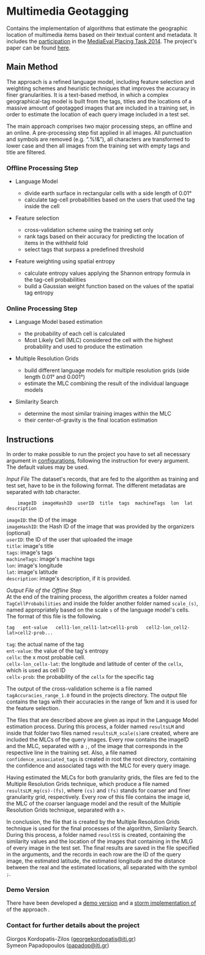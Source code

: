 Multimedia Geotagging
======

Contains the implementation of algorithms that estimate the geographic location of multimedia items based on their textual content and metadata. It includes the <a href="http://ceur-ws.org/Vol-1263/mediaeval2014_submission_44.pdf">participation</a> in the <a href="http://www.multimediaeval.org/mediaeval2014/placing2014/">MediaEval Placing Task 2014</a>. The project's paper can be found <a href="http://link.springer.com/chapter/10.1007/978-3-319-18455-5_2">here</a>.



<h2>Main Method</h2>

The approach is a refined language model, including feature selection and weighting schemes and heuristic techniques that improves the accuracy in finer granularities. It is a text-based method, in which a complex geographical-tag model is built from the tags, titles and the locations of a massive amount of geotagged images that are included in a training set, in order to estimate the location of each query image included in a test set.

The main approach comprises two major processing steps, an offline and an online. A pre-processing step fist applied in all images. All punctuation and symbols are removed (e.g. “.%!&”), all characters are transformed to lower case and then all images from the training set with empty tags and title are filtered.

<h3>Offline Processing Step</h3>

* Language Model
	* divide earth surface in rectangular cells with a side length of 0.01°
	* calculate tag-cell probabilities based on the users that used the tag inside the cell

* Feature selection
	* cross-validation scheme using the training set only
	* rank tags based on their accuracy for predicting the location of items in the withheld fold
	* select tags that surpass a predefined threshold

* Feature weighting using spatial entropy
	* calculate entropy values applying the Shannon entropy formula in the tag-cell probabilities
	* build a Gaussian weight function based on the values of the spatial tag entropy
	
<h3>Online Processing Step</h3>

* Language Model based estimation
	* the probability of each cell is calculated
	* Most Likely Cell (MLC) considered the cell with the highest probability and used to produce the estimation

* Multiple Resolution Grids
	* build different language models for multiple resolution grids (side length 0.01° and 0.001°)
	* estimate the MLC combining the result of the individual language models

* Similarity Search
	* determine the most similar training images within the MLC
	* their center-of-gravity is the final location estimation


<h2>Instructions</h2>

In order to make possible to run the project you have to set all necessary argument in <a href="https://github.com/socialsensor/multimedia-geotagging/blob/master/config.properties">configurations</a>, following the instruction for every argument. The default values may be used. 


_Input File_
The dataset's records, that are fed to the algorithm as training and test set, have to be in the following format. The different metadatas are separated with _tab_ character.

		imageID  imageHashID  userID  title  tags  machineTags  lon  lat  description
				
`imageID`: the ID of the image<br>
`imageHashID`: the Hash ID of the image that was provided by the organizers (optional)<br>
`userID`: the ID of the user that uploaded the image<br>
`title`: image's title<br>
`tags`: image's tags<br>
`machineTags`: image's machine tags<br>
`lon`: image's longitude<br>
`lat`: image's latitude<br>
`description`: image's description, if it is provided.


_Output File of the Offline Step_	
At the end of the training process, the algorithm creates a folder named `TagCellProbabilities` and inside the folder another folder named `scale_(s)`, named appropriately based on the scale `s` of the language model's cells. The format of this file is the following.

	tag	  ent-value   cell1-lon_cell1-lat>cell1-prob   cell2-lon_cell2-lat>cell2-prob...
		
`tag`: the actual name of the tag<br>
`ent-value`: the value of the tag's entropy<br>
`cellx`: the x most probable cell.<br>
`cellx-lon_cellx-lat`: the longitude and latitude of center of the `cellx`, which is used as cell ID<br>
`cellx-prob`: the probability of the `cellx` for the specific tag

The output of the cross-validation scheme is a file named `tagAccuracies_range_1.0` found in the projects directory. The output file contains the tags with their accuracies in the range of 1km and it is used for the feature selection. 

The files that are described above are given as input in the Language Model estimation process. During this process, a folder named `resultsLM` and inside that folder two files named `resultsLM_scale(s)`are created, where are included the MLCs of the query images. Every row contains the imageID and the MLC, separated with a `;`, of the image that corresponds in the respective line in the training set. Also, a file named `confidence_associated_tags` is created in root the root directory, containing the confidence and associated tags with the MLC for every query image.

Having estimated the MLCs for both granularity grids, the files are fed to the Multiple Resolution Grids technique, which produce a file named `resultsLM_mg(cs)-(fs)`, where `(cs)` and `(fs)` stands for coarser and finer granularity grid, respectively. Every row of this file contains the image id, the MLC of the coarser language model and the result of the Multiple Resolution Grids technique, separated with a `>`.

In conclusion, the file that is created by the Multiple Resolution Grids technique is used for the final processes of the algorithm, Similarity Search. During this process, a folder named `resultSS` is created, containing the similarity values and the location of the images that containing in the MLG of every image in the test set. The final results are saved in the file specified in the arguments, and the records in each row are the ID of the query image, the estimated latitude, the estimated longitude and the distance between the real and the estimated locations, all separated with the symbol `;`.

<h3>Demo Version</h3>

There have been developed a <a href="https://github.com/socialsensor/multimedia-geotagging/tree/demo">demo version</a> and a <a href="https://github.com/socialsensor/multimedia-geotagging/tree/storm">storm implementation of</a> of the approach .


<h3>Contact for further details about the project</h3>

Giorgos Kordopatis-Zilos (georgekordopatis@iti.gr)<br>
Symeon Papadopoulos (papadop@iti.gr)

